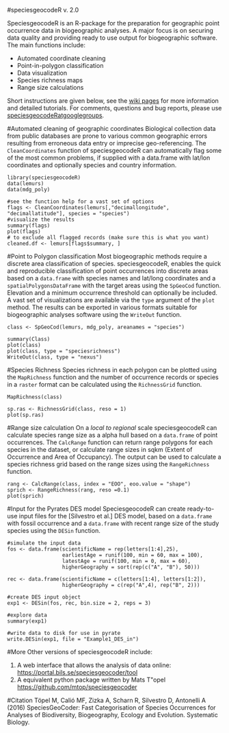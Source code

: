 #speciesgeocodeR v. 2.0

SpeciesgeocodeR is an R-package for the preparation for geographic point occurrence data in biogeographic analyses. A major focus is on securing data quality and providing ready to use output for biogeographic software. The main functions include:

* Automated coordinate cleaning
* Point-in-polygon classification
* Data visualization
* Species richness maps
* Range size calculations

Short instructions are given below, see the [wiki pages](https://github.com/azizka/speciesgeocodeR/wiki) for more information and detailed tutorials. For comments, questions and bug reports, please use [speciesgeocodeRatgooglegroups](speciesgeocodeR@googlegroups).

#Automated cleaning of geographic coordinates
Biological collection data from public databases are prone to various common geographic errors resulting from erroneous data entry or imprecise geo-referencing. The `CleanCoordinates` function of speciesgeocodeR can automatically flag some of the most common problems, if supplied with a data.frame with lat/lon coordinates and optionally species and country information.  

```{r, evaluate = F}
library(speciesgeocodeR)
data(lemurs)
data(mdg_poly)

#see the function help for a vast set of options
flags <- CleanCoordinates(lemurs[,"decimallongitude", "decimallatitude"], species = "species")
#visualize the results
summary(flags)
plot(flags)
# to exclude all flagged records (make sure this is what you want)
cleaned.df <- lemurs[flags$summary, ]
```
#Point to Polygon classification
Most biogeographic methods require a discrete area classification of species. speciesgeocodeR, enables the quick and reproducible classification of point occurrences into discrete areas based on a `data.frame` with species names and lat/long coordinates and a `spatialPolygonsDataFrame` with the target areas using the `SpGeoCod` function. Elevation and a minimum occurrence threshold can optionally be included. A vast set of visualizations are available via the `type` argument of the `plot` method. The results can be exported in various formats suitable for biogeographic analyses software using the `WriteOut` function.

```{r, evaluate = F}
class <- SpGeoCod(lemurs, mdg_poly, areanames = "species")

summary(Class)
plot(class)
plot(class, type = "speciesrichness")
WriteOut(class, type = "nexus")
```

#Species Richness
Species richness in each polygon can be plotted using the `MapRichness` function and the number of occurrence records or species in a `raster` format can be calculated using the `RichnessGrid` function. 

```{r, evaluate = F}
MapRichness(class)

sp.ras <- RichnessGrid(class, reso = 1)
plot(sp.ras)
```
#Range size calculation
On a *local to regional* scale speciesgeocodeR can calculate species range size as a alpha hull based on a `data.frame` of point occurrences. The `CalcRange` function can return range polygons for each species in the dataset, or calculate range sizes in sqkm (Extent of Occurrence and Area of Occupancy). The output can be used to calculate a species richness grid based on the range sizes using the `RangeRichness` function.

```{r, evaluate = F}
rang <- CalcRange(class, index = "EOO", eoo.value = "shape")
sprich <- RangeRichness(rang, reso =0.1)
plot(sprich)
```
#Input for the Pyrates DES model
SpeciesgeocodeR can create ready-to-use input files for the [Silvestro et al.] DES model, based on a `data.frame` with fossil occurrence and a `data.frame` with recent range size of the study species using the `DESin` function.

```{r, evaluate = F}
#simulate the input data
fos <- data.frame(scientificName = rep(letters[1:4],25),
                  earliestAge = runif(100, min = 60, max = 100),
                  latestAge = runif(100, min = 0, max = 60),
                  higherGeography = sort(rep(c("A", "B"), 50)))

rec <- data.frame(scientificName = c(letters[1:4], letters[1:2]),
                  higherGeography = c(rep("A",4), rep("B", 2)))

#create DES input object
exp1 <- DESin(fos, rec, bin.size = 2, reps = 3)

#explore data
summary(exp1)

#write data to disk for use in pyrate
write.DESin(exp1, file = "Example1_DES_in")
```
#More
Other versions of speciesgeocodeR include:
1. A web interface that allows the analysis of data online: https://portal.bils.se/speciesgeocoder/tool
2. A equivalent python package written by Mats T\"opel https://github.com/mtop/speciesgeocoder

#Citation
Töpel M, Calió MF, Zizka A, Scharn R, Silvestro D, Antonelli A (2016) SpeciesGeoCoder: Fast Categorisation of Species Occurrences for Analyses of Biodiversity, Biogeography, Ecology and Evolution. Systematic Biology.

